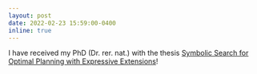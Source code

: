 ```yaml
---
layout: post
date: 2022-02-23 15:59:00-0400
inline: true
---
```


I have received my PhD (Dr. rer. nat.) with the thesis <a href="assets/pdf/speck-phd2022.pdf">Symbolic Search for Optimal Planning with Expressive Extensions</a>!
